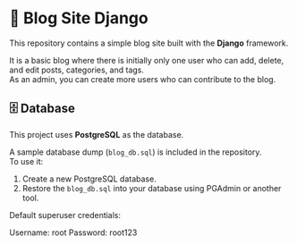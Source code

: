 # 📝 Blog Site Django

This repository contains a simple blog site built with the **Django** framework.

It is a basic blog where there is initially only one user who can add, delete, and edit posts, categories, and tags.  
As an admin, you can create more users who can contribute to the blog.

## 🗄 Database

This project uses **PostgreSQL** as the database.

A sample database dump (`blog_db.sql`) is included in the repository.  
To use it:

1. Create a new PostgreSQL database.
2. Restore the `blog_db.sql` into your database using PGAdmin or another tool.

Default superuser credentials:

Username: root 
Password: root123

